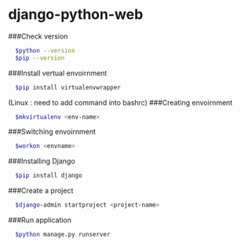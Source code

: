 # django-python-web

###Check version
```sh
  $python --version
  $pip --version
```
###Install vertual envoirnment
```sh
  $pip install virtualenvwrapper
  ```
(Linux : need to add command into bashrc)
###Creating envoirnment
```sh
  $mkvirtualenv <env-name>
  ```
###Switching envoirnment
```sh
  $workon <envname>
  ```
###Installing Django
```sh
  $pip install django
  ```
###Create a project
```sh
  $django-admin startproject <project-name>
  ```
###Run application
```sh
  $python manage.py runserver
  ```
  

